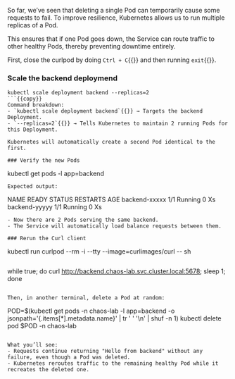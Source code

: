 
So far, we’ve seen that deleting a single Pod can temporarily cause some requests to fail. To improve resilience, Kubernetes allows us to run multiple replicas of a Pod.

This ensures that if one Pod goes down, the Service can route traffic to other healthy Pods, thereby preventing downtime entirely.

First, close the curlpod by doing `Ctrl + C`{{}} and then running `exit`{{}}.

### Scale the backend deploymend
```
kubectl scale deployment backend --replicas=2
```{{copy}}
Command breakdown:
- `kubectl scale deployment backend`{{}} → Targets the backend Deployment.
- `--replicas=2`{{}} → Tells Kubernetes to maintain 2 running Pods for this Deployment.

Kubernetes will automatically create a second Pod identical to the first.

### Verify the new Pods
```
kubectl get pods -l app=backend
```{{copy}}
Expected output:
```
NAME                            READY   STATUS    RESTARTS   AGE
backend-xxxxx                    1/1    Running       0      Xs
backend-yyyyy                    1/1    Running       0      Xs
```
- Now there are 2 Pods serving the same backend.
- The Service will automatically load balance requests between them.

### Rerun the Curl client

```
kubectl run curlpod --rm -i --tty --image=curlimages/curl -- sh
```{{copy}}
```
while true; do curl http://backend.chaos-lab.svc.cluster.local:5678; sleep 1; done
```{{copy}}

Then, in another terminal, delete a Pod at random:
```
POD=$(kubectl get pods -n chaos-lab -l app=backend -o jsonpath='{.items[*].metadata.name}' | tr ' ' '\n' | shuf -n 1)
kubectl delete pod $POD -n chaos-lab
```{{copy}}

What you’ll see:
- Requests continue returning "Hello from backend" without any failure, even though a Pod was deleted.
- Kubernetes reroutes traffic to the remaining healthy Pod while it recreates the deleted one.
